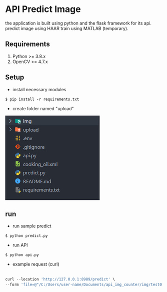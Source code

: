 # API Predict Image

the application is built using python and the flask framework for its api. predict image using HAAR train using MATLAB (temporary).

## Requirements
1. Python >= 3.8.x
2. OpenCV >= 4.7.x

## Setup
* install necessary modules
```
$ pip install -r requirements.txt
```

* create folder named "upload"

![directory structure](./img/struct_d.jpg)

## run
* run sample predict
```
$ python predict.py
```
* run API
```
$ python api.py
```

* example request (curl)
```python

curl --location 'http://127.0.0.1:8989/predict' \
--form 'file=@"/C:/Users/user-name/Documents/api_img_counter/img/test0.jpeg"'

```